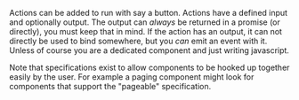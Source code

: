 Actions can be added to run with say a button.
Actions have a defined input and optionally output.
The output can _always_ be returned in a promise (or directly), you must keep that in mind.
If the action has an output, it can not directly be used to bind somewhere, but you _can_ emit an event with it.
Unless of course you are a dedicated component and just writing javascript.

Note that specifications exist to allow components to be hooked up together easily by the user.
For example a paging component might look for components that support the "pageable" specification.
